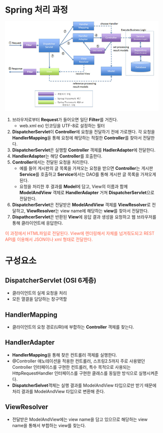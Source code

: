 # Spring 처리 과정
![](2021-01-08-20-24-58.png)

1. 브라우저로부터 <strong>Request</strong>가 들어오면 일단 <strong>Filter</strong>를 거친다.
   - web.xml ex) 인코딩을 UTF-8로 설정하는 필터
2. <strong>DispatcherServlet</strong>이 <strong>Controller</strong>에 요청을 전달하기 전에 가로챈다. 각 요청을 <strong>HandlerMapping</strong>을 통해 요청에 해당하는 적절한 <strong>Controller</strong>를 찾아서 전달한다.
3. <strong>DispatcherServlet</strong>은 실행할 <strong>Controller</strong> 객체를 <strong>HadlerAdapter</strong>에 전달한다.
4. <strong>HandlerAdapter</strong>는 해당 <strong>Controller</strong>를 호출한다.
5. <strong>Controller</strong>에서는 전달된 요청을 처리한다.
    - 예를 들어 게시판의 글 목록을 가져오는 요청을 받으면 <strong>Controller</strong>는 게시판 <strong>Service</strong>를 호출하고 <strong>Service</strong>에서는 DAO를 통해 게시판 글 목록을 가져오게 된다.
    - 요청을 처리한 후 결과를 <strong>Model</strong>에 담고, View의 이름과 함께 <strong>ModelAndView</strong> 객체로 <strong>HandlerAdapter</strong> 거쳐 <strong>DispatcherServlet</strong>으로 전달한다.
6. <strong>DispatcherServlet</strong>은 전달받은 <strong>ModelAndView</strong> 객체를 <strong>ViewResolver</strong>로 전달하고, <strong>ViewResolver</strong>는 view name에 해당하는 <strong>view</strong>를 찾아서 전달한다.
7. <strong>DispathcerServlet</strong>은 반환된 <strong>View</strong>에 응답 결과 생성을 요청하고 웹 브라우저를 통해 클라이언트에 응답한다.

<span style="color:tomato">이 과정에서 HTML파일로 전달된다. View에 렌더링해서 자체를 넘겨줘도되고 REST API를 이용해서 JSON이나 xml 형태로 전달한다.</span>

# 구성요소

## DispatcherServlet (OSI 6계층)
- 클라이언트의 실제 요청을 처리
- 모든 열결을 담당하는 창구역할

## HandlerMapping
- 클라이언트의 요청 경로(URI)에 부합하는 <strong>Controller</strong> 객체를 찾는다.

## HandlerAdapter
- <strong>HandlerMapping</strong>을 통해 찾은 컨트롤러 객체를 실행한다.
- @Controller 애노테이션을 적용한 컨트롤러, 스프링2.5까지 주로 사용됐던 Controller 인터페이스를 구현한 컨트롤러, 특수 목적으로 사용되는 HttpRequestHandler 인터페이스를 구현한 클래스를 동일한 방식으로 실행시켜준다.
- <strong>DispatcherSelvet</strong>객체는 실행 결과를 ModelAndView 타입으로만 받기 때문에 처리 결과를 ModelAndView 타입으로 변환해 준다.

## ViewResolver
- 전달받은 ModelAndView에는 view name을 담고 있으므로 해당하는 view name을 통해서 부합하는 view를 찾는다.